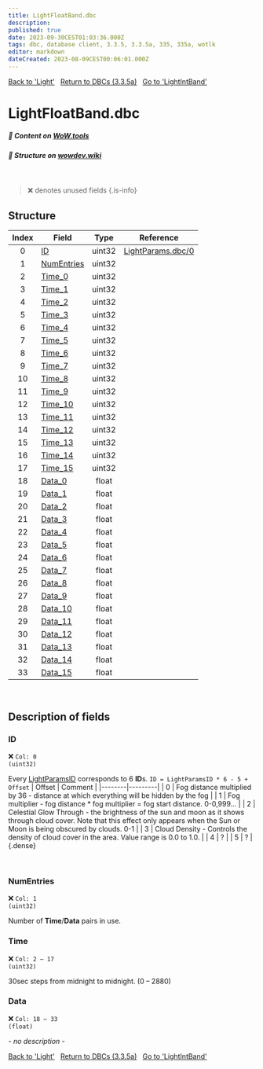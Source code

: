 ```yaml
---
title: LightFloatBand.dbc
description:
published: true
date: 2023-09-30CEST01:03:36.000Z
tags: dbc, database client, 3.3.5, 3.3.5a, 335, 335a, wotlk
editor: markdown
dateCreated: 2023-08-09CEST00:06:01.000Z
---
```

<a href="https://trinitycore.info/files/DBC/335/light" class="mt-5 v-btn v-btn--depressed v-btn--flat v-btn--outlined theme--light v-size--default darkblue--text text--lighten-3"><span class="v-btn__content"><i aria-hidden="true" class="v-icon notranslate v-icon--left mdi mdi-arrow-left theme--light"></i><span>Back to 'Light'</span></span></a>&nbsp;&nbsp;&nbsp;<a href="https://trinitycore.info/files/DBC/335/DBC" class="mt-5 v-btn v-btn--depressed v-btn--flat v-btn--outlined theme--light v-size--default darkblue--text text--lighten-3"><span class="v-btn__content"><i aria-hidden="true" class="v-icon notranslate v-icon--left mdi mdi-home-outline theme--light"></i><span>Return to DBCs (3.3.5a)</span></span></a>&nbsp;&nbsp;&nbsp;<a href="https://trinitycore.info/files/DBC/335/lightintband" class="mt-5 v-btn v-btn--depressed v-btn--flat v-btn--outlined theme--light v-size--default darkblue--text text--lighten-3"><span class="v-btn__content"><span>Go to 'LightIntBand'</span><i aria-hidden="true" class="v-icon notranslate v-icon--right mdi mdi-arrow-right theme--light"></i></span></a>

# LightFloatBand.dbc
##### :open_book: Content on [WoW.tools](https://wow.tools/dbc/?dbc=lightfloatband&build=3.3.5.12340)
##### :pencil: Structure on [wowdev.wiki](https://wowdev.wiki/DB/LightFloatBand)
&nbsp;

> :x: denotes unused fields
{.is-info}


## Structure

| Index | Field | Type | Reference |
| :---: | --- | :---: | --- |
| 0 | [ID](#id) | uint32 | [LightParams.dbc/0](/files/DBC/335/lightparams#id) |
| 1 | [NumEntries](#id) | uint32 |  |
| 2 | [Time_0](#time) | uint32 |  |
| 3 | [Time_1](#time) | uint32 |  |
| 4 | [Time_2](#time) | uint32 |  |
| 5 | [Time_3](#time) | uint32 |  |
| 6 | [Time_4](#time) | uint32 |  |
| 7 | [Time_5](#time) | uint32 |  |
| 8 | [Time_6](#time) | uint32 |  |
| 9 | [Time_7](#time) | uint32 |  |
| 10 | [Time_8](#time) | uint32 |  |
| 11 | [Time_9](#time) | uint32 |  |
| 12 | [Time_10](#time) | uint32 |  |
| 13 | [Time_11](#time) | uint32 |  |
| 14 | [Time_12](#time) | uint32 |  |
| 15 | [Time_13](#time) | uint32 |  |
| 16 | [Time_14](#time) | uint32 |  |
| 17 | [Time_15](#time) | uint32 |  |
| 18 | [Data_0](#data) | float |  |
| 19 | [Data_1](#data) | float |  |
| 20 | [Data_2](#data) | float |  |
| 21 | [Data_3](#data) | float |  |
| 22 | [Data_4](#data) | float |  |
| 23 | [Data_5](#data) | float |  |
| 24 | [Data_6](#data) | float |  |
| 25 | [Data_7](#data) | float |  |
| 26 | [Data_8](#data) | float |  |
| 27 | [Data_9](#data) | float |  |
| 28 | [Data_10](#data) | float |  |
| 29 | [Data_11](#data) | float |  |
| 30 | [Data_12](#data) | float |  |
| 31 | [Data_13](#data) | float |  |
| 32 | [Data_14](#data) | float |  |
| 33 | [Data_15](#data) | float |  |
&nbsp;
## Description of fields

### ID
:x: <code>Col: 0 (uint32)</code>

Every [LightParamsID](/files/DBC/335/lightparams#id) corresponds to 6 **ID**s.
`ID = LightParamsID * 6 - 5 + Offset`
| Offset | Comment |
|--------|---------|
| 0 | Fog distance multiplied by 36 - distance at which everything will be hidden by the fog |
| 1 | Fog multiplier - fog distance * fog multiplier = fog start distance. 0-0,999... |
| 2 | Celestial Glow Through - the brightness of the sun and moon as it shows through cloud cover. Note that this effect only appears when the Sun or Moon is being obscured by clouds. 0-1 |
| 3 | Cloud Density - Controls the density of cloud cover in the area. Value range is 0.0 to 1.0. |
| 4 | ? |
| 5 | ? |
{.dense}

&nbsp;

### NumEntries
:x: <code>Col: 1 (uint32)</code>

Number of **Time**/**Data** pairs in use.
&nbsp;

### Time
:x: <code>Col: 2 &ndash; 17 (uint32)</code>

30sec steps from midnight to midnight. (0 &ndash; 2880)
&nbsp;

### Data
:x: <code>Col: 18 &ndash; 33 (float)</code>

*- no description -*
&nbsp;

<a href="https://trinitycore.info/files/DBC/335/light" class="mt-5 v-btn v-btn--depressed v-btn--flat v-btn--outlined theme--light v-size--default darkblue--text text--lighten-3"><span class="v-btn__content"><i aria-hidden="true" class="v-icon notranslate v-icon--left mdi mdi-arrow-left theme--light"></i><span>Back to 'Light'</span></span></a>&nbsp;&nbsp;&nbsp;<a href="https://trinitycore.info/files/DBC/335/DBC" class="mt-5 v-btn v-btn--depressed v-btn--flat v-btn--outlined theme--light v-size--default darkblue--text text--lighten-3"><span class="v-btn__content"><i aria-hidden="true" class="v-icon notranslate v-icon--left mdi mdi-home-outline theme--light"></i><span>Return to DBCs (3.3.5a)</span></span></a>&nbsp;&nbsp;&nbsp;<a href="https://trinitycore.info/files/DBC/335/lightintband" class="mt-5 v-btn v-btn--depressed v-btn--flat v-btn--outlined theme--light v-size--default darkblue--text text--lighten-3"><span class="v-btn__content"><span>Go to 'LightIntBand'</span><i aria-hidden="true" class="v-icon notranslate v-icon--right mdi mdi-arrow-right theme--light"></i></span></a>
